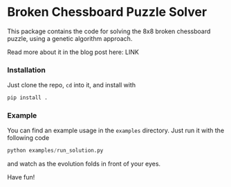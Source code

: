 # Broken Chessboard Puzzle Solver

This package contains the code for solving the 8x8 broken chessboard puzzle, using a genetic algorithm approach.

Read more about it in the blog post here: LINK

### Installation

Just clone the repo, `cd` into it, and install with
```bash
pip install .
```

### Example

You can find an example usage in the `examples` directory. Just run it with the following code

```python
python examples/run_solution.py
```

and watch as the evolution folds in front of your eyes.

Have fun!